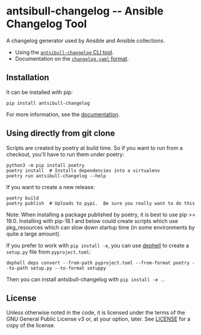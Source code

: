 # antsibull-changelog -- Ansible Changelog Tool

A changelog generator used by Ansible and Ansible collections.

- Using the
  [`antsibull-changelog` CLI tool](https://github.com/ansible-community/antsibull-changelog/tree/main/docs/changelogs.rst).
- Documentation on the
  [`changelog.yaml` format](https://github.com/ansible-community/antsibull-changelog/tree/main/docs/changelog.yaml-format.md).

## Installation

It can be installed with pip:

    pip install antsibull-changelog

For more information, see the
[documentation](https://github.com/ansible-community/antsibull-changelog/tree/main/docs/changelogs.rst).

## Using directly from git clone

Scripts are created by poetry at build time.  So if you want to run from
a checkout, you'll have to run them under poetry:

    python3 -m pip install poetry
    poetry install  # Installs dependencies into a virtualenv
    poetry run antsibull-changelog --help

If you want to create a new release:

    poetry build
    poetry publish  # Uploads to pypi.  Be sure you really want to do this

Note: When installing a package published by poetry, it is best to use pip >= 19.0.
Installing with pip-18.1 and below could create scripts which use pkg_resources
which can slow down startup time (in some environments by quite a large amount).

If you prefer to work with `pip install -e`, you can use [dephell](https://pypi.org/project/dephell/)
to create a `setup.py` file from `pyproject.toml`:

    dephell deps convert --from-path pyproject.toml --from-format poetry --to-path setup.py --to-format setuppy

Then you can install antsibull-changelog with `pip install -e .`.


## License

Unless otherwise noted in the code, it is licensed under the terms of the GNU
General Public License v3 or, at your option, later. See
[LICENSE](https://github.com/ansible-community/antsibull-changelog/tree/main/LICENSE)
for a copy of the license.
